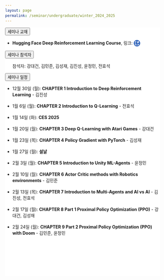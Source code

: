 ```yaml
---
layout: page
permalink: /seminar/undergraduate/winter_2024_2025
---
```


<section>
    <div class="cw-content container-fluid">
        <div class="cyw-container">
            <div class="container">
                <!--Start Container Div-->
                <div style="background-color:white;" class="container-fluid">
                    <!--Start Content Grid-->
                    <section class="row content" style="padding-bottom:100px">
                        <section class="content-wrapper title-section">
                        <!-- <h2 class="title-level-1">Projects</h2> -->
                        </section>
                        <section style="width:100%" class="content-wrapper">
                            <article>
                                <button class="accordion">세미나 교재</button>
                                <div class="panel article-content-1">
                                    <ul>
                                        <li>
                                            <strong>Hugging Face Deep Reinforcement Learning Course</strong>,
                                            링크: <a href="https://huggingface.co/learn/deep-rl-course/unit0/introduction"
                                               target="_blank">
                                                <img src="/assets/images/external_link.png" style="width: 1.5em;vertical-align:middle;"/>
                                            </a>
                                        </li>
                                    </ul>
                                </div>
                            </article>
                        </section>
                        <section style="width:100%" class="content-wrapper">
                            <article>
                                <button class="accordion">세미나 참석자</button>
                                <div class="panel article-content-1">
                                    <ul>참석자: 강대건, 김민준, 김성재, 김진성, 윤정민, 전효석</ul>
                                </div>
                            </article>
                        </section>
                        <section style="width:100%" class="content-wrapper">
                            <article>
                                <button class="accordion">세미나 일정</button>
                                <div class="panel article-content-1">
                                    <ul>
                                        <li>12월 30일 (월): <strong>CHAPTER 1 Introduction to Deep Reinforcement Learning</strong> - 김진성</li>
                                        <br/>
                                        <li> 1월  6일 (월): <strong>CHAPTER 2 Introduction to Q-Learning</strong> - 전효석</li>
                                        <br/>
                                        <li> 1월  14일 (화): <strong>CES 2025</strong></li>
                                        <br/>
                                        <li> 1월  20일 (월): <strong>CHAPTER 3 Deep Q-Learning with Atari Games</strong> - 강대건</li>
                                        <br/>
                                        <li> 1월  23일 (목): <strong>CHAPTER 4 Policy Gradient with PyTorch</strong> - 김성재</li>                    
                                        <br/>
                                        <li> 1월  27일 (월): <strong>설날</strong></li>
                                        <br/>
                                        <li> 2월  3일 (월): <strong>CHAPTER 5 Introduction to Unity ML-Agents</strong> - 윤정민</li>
                                        <br/>
                                        <li> 2월  10일 (월): <strong>CHAPTER 6 Actor Critic methods with Robotics environments</strong> - 김민준</li>
                                        <br/>
                                        <li> 2월  13일 (목): <strong>CHAPTER 7 Introduction to Multi-Agents and AI vs AI</strong> - 김진성, 전효석</li>
                                        <br/>                                        
                                        <li> 2월  17일 (월): <strong>CHAPTER 8 Part 1 Proximal Policy Optimization (PPO)</strong> - 강대건, 김성재</li>
                                        <br/>
                                        <li> 2월  24일 (월): <strong>CHAPTER 9 Part 2 Proximal Policy Optimization (PPO) with Doom</strong> - 김민준, 윤정민</li>
                                    </ul>
                                </div>
                            </article>
                            <br/>
                        </section>
                    </section>
                </div>
                <!--End Content Grid-->
            </div>
        </div>
    </div>
</section>

<script type="text/javascript">
    var acc = document.getElementsByClassName("accordion");

    for (var i = 0; i < acc.length; i++) {
        acc[i].addEventListener("click", function () {
            this.classList.toggle("acc_active");
            var panel = this.nextElementSibling;
            if (panel.style.maxHeight) {
                panel.style.maxHeight = null;
            } else {
                panel.style.maxHeight = panel.scrollHeight + "px";
            }
        });
    }

    for (var i = 0; i < acc.length; i++) {
        acc[i].click();
    }
</script>
